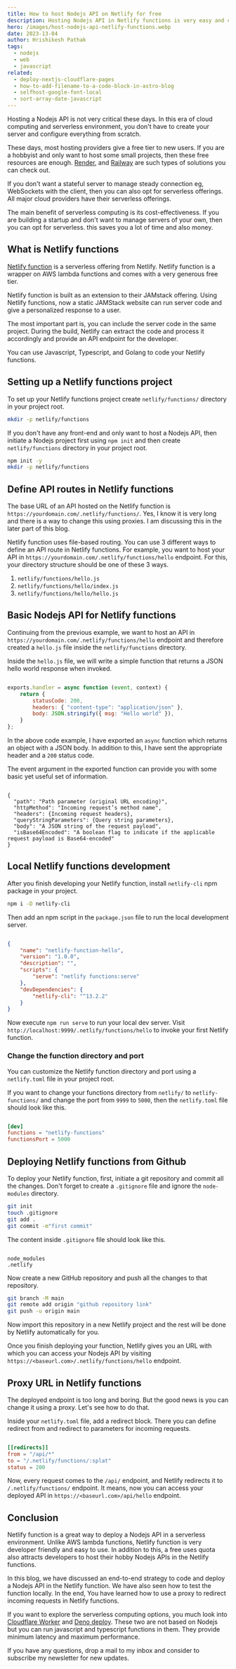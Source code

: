 ```yaml
---
title: How to host Nodejs API on Netlify for free
description: Hosting Nodejs API in Netlify functions is very easy and cost-effective. You can use serverless computing with file-based routing, and proxy, and supports a plethora of npm modules.
hero: /images/host-nodejs-api-netlify-functions.webp
date: 2023-13-04
author: Hrishikesh Pathak
tags:
  - nodejs
  - web
  - javascript
related:
  - deploy-nextjs-cloudflare-pages
  - how-to-add-filename-to-a-code-block-in-astro-blog
  - selfhost-google-font-local
  - sort-array-date-javascript
---
```


Hosting a Nodejs API is not very critical these days. In this era of cloud computing and serverless environment, you don't have to create your server and configure everything from scratch. 

These days, most hosting providers give a free tier to new users. If you are a hobbyist and only want to host some small projects, then these free resources are enough. [Render](https://render.com/), and [Railway](https://railway.app/) are such types of solutions you can check out.

If you don't want a stateful server to manage steady connection eg, WebSockets with the client, then you can also opt for serverless offerings. All major cloud providers have their serverless offerings.

The main benefit of serverless computing is its cost-effectiveness. If you are building a startup and don't want to manage servers of your own, then you can opt for serverless. this saves you a lot of time and also money.

## What is Netlify functions

[Netlify function](https://www.netlify.com/products/functions/) is a serverless offering from Netlify. Netlify function is a wrapper on AWS lambda functions and comes with a very generous free tier.

Netlify function is built as an extension to their JAMstack offering. Using Netlify functions, now a static JAMStack website can run server code and give a personalized response to a user.

The most important part is, you can include the server code in the same project. During the build, Netlify can extract the code and process it accordingly and provide an API endpoint for the developer.

You can use Javascript, Typescript, and Golang to code your Netlify functions.

## Setting up a Netlify functions project

To set up your Netlify functions project create `netlify/functions/` directory in your project root. 

```bash
mkdir -p netlify/functions
```

If you don't have any front-end and only want to host a Nodejs API, then initiate a Nodejs project first using `npm init` and then create `netlify/functions` directory in your project root.

```bash
npm init -y
mkdir -p netlify/functions
```

## Define API routes in Netlify functions

The base URL of an API hosted on the Netlify function is `https://yourdomain.com/.netlify/functions/`. Yes, I know it is very long and there is a way to change this using proxies. I am discussing this in the later part of this blog.

Netlify function uses file-based routing. You can use 3 different ways to define an API route in Netlify functions.  For example, you want to host your API in `https://yourdomain.com/.netlify/functions/hello` endpoint. For this, your directory structure should be one of these 3 ways.

1. `netlify/functions/hello.js`
2. `netlify/functions/hello/index.js`
3. `netlify/functions/hello/hello.js`

## Basic Nodejs API for Netlify functions

Continuing from the previous example, we want to host an API in `https://yourdomain.com/.netlify/functions/hello` endpoint and therefore created a `hello.js` file inside the `netlify/functions` directory.

Inside the `hello.js` file, we will write a simple function that returns a JSON hello world response when invoked.

```js:hello.js

exports.handler = async function (event, context) {
	return {
		statusCode: 200,
		headers: { "content-type": "application/json" },
		body: JSON.stringify({ msg: "Hello world" }),
	}
};
```

In the above code example, I have exported an `async` function which returns an object with a JSON body. In addition to this, I have sent the appropriate header and a `200` status code.

The event argument in the exported function can provide you with some basic yet useful set of information.

```json:event body

{
  "path": "Path parameter (original URL encoding)",
  "httpMethod": "Incoming request’s method name",
  "headers": {Incoming request headers},
  "queryStringParameters": {Query string parameters},
  "body": "A JSON string of the request payload",
  "isBase64Encoded": "A boolean flag to indicate if the applicable request payload is Base64-encoded"
}
```

## Local Netlify functions development

After you finish developing your Netlify function, install `netlify-cli` npm package in your project. 

```bash
npm i -D netlify-cli
```

Then add an npm script in the `package.json` file to run the local development server.

```json:package.json

{
	"name": "netlify-function-hello",
	"version": "1.0.0",
	"description": "",
	"scripts": {
		"serve": "netlify functions:serve"
	},
	"devDependencies": {
		"netlify-cli": "^13.2.2"
	}
}
```

Now execute `npm run serve` to run your local dev server. Visit `http://localhost:9999/.netlify/functions/hello` to invoke your first Netlify function.

### Change the function directory and port

You can customize the Netlify function directory and port using a `netlify.toml` file in your project root.

If you want to change your functions directory from `netlify/` to `netlify-functions/` and change the port from `9999` to `5000`, then the `netlify.toml` file should look like this.

```toml:netlify.toml

[dev]
functions = "netlify-functions"
functionsPort = 5000
```

## Deploying Netlify functions from Github

To deploy your Netlify function, first, initiate a git repository and commit all the changes. Don't forget to create a `.gitignore` file and ignore the `node-modules` directory.

```bash
git init
touch .gitignore
git add .
git commit -m"first commit"
```

The content inside `.gitignore` file should look like this.

```gitignore:.gitignore

node_modules
.netlify
```

Now create a new GitHub repository and push all the changes to that repository.

```bash
git branch -M main
git remote add origin "github repository link"
git push -u origin main
```

Now import this repository in a new Netlify project and the rest will be done by Netlify automatically for you.

Once you finish deploying your function, Netlify gives you an URL with which you can access your Nodejs API by visiting `https://<baseurl.com>/.netlify/functions/hello` endpoint.

## Proxy URL in Netlify functions

The deployed endpoint is too long and boring. But the good news is you can change it using a proxy. Let's see how to do that.

Inside your `netlify.toml` file, add a redirect block. There you can define redirect from and redirect to parameters for incoming requests.

```toml:netlify.toml

[[redirects]]
from = "/api/*"
to = "/.netlify/functions/:splat"
status = 200
```

Now, every request comes to the `/api/` endpoint, and Netlify redirects it to `/.netlify/functions/` endpoint. It means, now you can access your deployed API in `https://<baseurl.com>/api/hello` endpoint.

## Conclusion

Netlify function is a great way to deploy a Nodejs API in a serverless environment. Unlike AWS lambda functions, Netlify function is very developer friendly and easy to use. In addition to this, a free uses quota also attracts developers to host their hobby Nodejs APIs in the Netlify functions.

In this blog, we have discussed an end-to-end strategy to code and deploy a Nodejs API in the Netlify function. We have also seen how to test the function locally. In the end, You have learned how to use a proxy to redirect incoming requests in Netlify functions.

If you want to explore the serverless computing options, you much look into [Cloudflare Worker](https://hrishikeshpathak.com/blog/cloudflare-worker-local-setup-miniflare-wrangler/) and [Deno deploy](https://deno.com/deploy). These two are not based on Nodejs but you can run javascript and typescript functions in them. They provide minimum latency and maximum performance.

If you have any questions, drop a mail to my inbox and consider to subscribe my newsletter for new updates.
